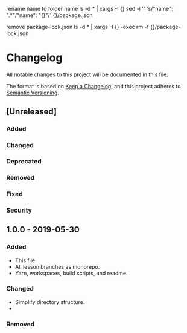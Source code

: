 rename name to folder name
ls -d * | xargs -I {} sed -i '' 's/"name": ".*"/"name": "{}"/' {}/package.json

remove package-lock.json
ls -d * | xargs -I {} -exec rm -f {}/package-lock.json
# Changelog

All notable changes to this project will be documented in this file.

The format is based on [Keep a Changelog](https://keepachangelog.com/en/1.0.0/),
and this project adheres to [Semantic Versioning](https://semver.org/spec/v2.0.0.html).

## [Unreleased]

### Added

### Changed

### Deprecated

### Removed

### Fixed

### Security

## 1.0.0 - 2019-05-30

### Added

- This file.
- All lesson branches as monorepo.
- Yarn, workspaces, build scripts, and readme.


### Changed

- Simplify directory structure.
-

### Removed

